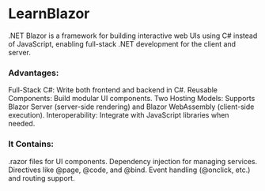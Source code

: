 # LearnBlazor
.NET Blazor is a framework for building interactive web UIs using C# instead of JavaScript, enabling full-stack .NET development for the client and server.

### Advantages:

Full-Stack C#: Write both frontend and backend in C#.
Reusable Components: Build modular UI components.
Two Hosting Models: Supports Blazor Server (server-side rendering) and Blazor WebAssembly (client-side execution).
Interoperability: Integrate with JavaScript libraries when needed.  


### It Contains:

.razor files for UI components.
Dependency injection for managing services.
Directives like @page, @code, and @bind.
Event handling (@onclick, etc.) and routing support.